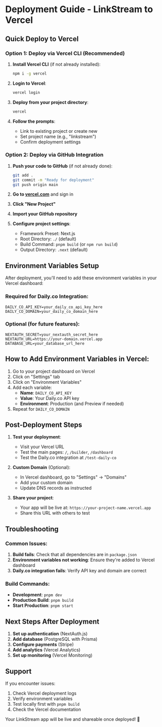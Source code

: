 # Deployment Guide - LinkStream to Vercel

## Quick Deploy to Vercel

### Option 1: Deploy via Vercel CLI (Recommended)

1. **Install Vercel CLI** (if not already installed):
   ```bash
   npm i -g vercel
   ```

2. **Login to Vercel**:
   ```bash
   vercel login
   ```

3. **Deploy from your project directory**:
   ```bash
   vercel
   ```

4. **Follow the prompts**:
   - Link to existing project or create new
   - Set project name (e.g., "linkstream")
   - Confirm deployment settings

### Option 2: Deploy via GitHub Integration

1. **Push your code to GitHub** (if not already done):
   ```bash
   git add .
   git commit -m "Ready for deployment"
   git push origin main
   ```

2. **Go to [vercel.com](https://vercel.com)** and sign in

3. **Click "New Project"**

4. **Import your GitHub repository**

5. **Configure project settings**:
   - Framework Preset: Next.js
   - Root Directory: `./` (default)
   - Build Command: `pnpm build` (or `npm run build`)
   - Output Directory: `.next` (default)

## Environment Variables Setup

After deployment, you'll need to add these environment variables in your Vercel dashboard:

### Required for Daily.co Integration:
```
DAILY_CO_API_KEY=your_daily_co_api_key_here
DAILY_CO_DOMAIN=your_daily_co_domain_here
```

### Optional (for future features):
```
NEXTAUTH_SECRET=your_nextauth_secret_here
NEXTAUTH_URL=https://your-domain.vercel.app
DATABASE_URL=your_database_url_here
```

## How to Add Environment Variables in Vercel:

1. Go to your project dashboard on Vercel
2. Click on "Settings" tab
3. Click on "Environment Variables"
4. Add each variable:
   - **Name**: `DAILY_CO_API_KEY`
   - **Value**: Your Daily.co API key
   - **Environment**: Production (and Preview if needed)
5. Repeat for `DAILY_CO_DOMAIN`

## Post-Deployment Steps

1. **Test your deployment**:
   - Visit your Vercel URL
   - Test the main pages: `/`, `/builder`, `/dashboard`
   - Test the Daily.co integration at `/test-daily-co`

2. **Custom Domain** (Optional):
   - In Vercel dashboard, go to "Settings" → "Domains"
   - Add your custom domain
   - Update DNS records as instructed

3. **Share your project**:
   - Your app will be live at: `https://your-project-name.vercel.app`
   - Share this URL with others to test

## Troubleshooting

### Common Issues:

1. **Build fails**: Check that all dependencies are in `package.json`
2. **Environment variables not working**: Ensure they're added to Vercel dashboard
3. **Daily.co integration fails**: Verify API key and domain are correct

### Build Commands:
- **Development**: `pnpm dev`
- **Production Build**: `pnpm build`
- **Start Production**: `pnpm start`

## Next Steps After Deployment

1. **Set up authentication** (NextAuth.js)
2. **Add database** (PostgreSQL with Prisma)
3. **Configure payments** (Stripe)
4. **Add analytics** (Vercel Analytics)
5. **Set up monitoring** (Vercel Monitoring)

## Support

If you encounter issues:
1. Check Vercel deployment logs
2. Verify environment variables
3. Test locally first with `pnpm build`
4. Check the Vercel documentation

Your LinkStream app will be live and shareable once deployed! 🚀 